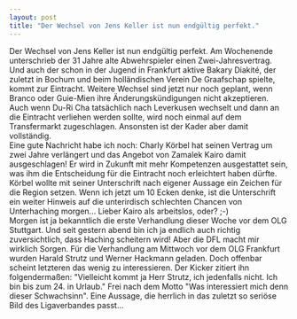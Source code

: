 ```yaml
---
layout: post
title: "Der Wechsel von Jens Keller ist nun endgültig perfekt."
---
```


Der Wechsel von Jens Keller ist nun endgültig perfekt. Am Wochenende unterschrieb der 31 Jahre alte Abwehrspieler einen Zwei-Jahresvertrag. Und auch der schon in der Jugend in Frankfurt aktive Bakary Diakité, der zuletzt in Bochum und beim holländischen Verein De Graafschap spielte, kommt zur Eintracht. Weitere Wechsel sind jetzt nur noch geplant, wenn Branco oder Guie-Mien ihre Änderungskündigungen nicht akzeptieren. Auch wenn Du-Ri Cha tatsächlich nach Leverkusen wechselt und dann an die Eintracht verliehen werden sollte, wird noch einmal auf dem Transfermarkt zugeschlagen. Ansonsten ist der Kader aber damit vollständig.  
Eine gute Nachricht habe ich noch: Charly Körbel hat seinen Vertrag um zwei Jahre verlängert und das Angebot von Zamalek Kairo damit ausgeschlagen! Er wird in Zukunft mit mehr Kompetenzen ausgestattet sein, was ihm die Entscheidung für die Eintracht noch erleichtert haben dürfte. Körbel wollte mit seiner Unterschrift nach eigener Aussage ein Zeichen für die Region setzen. Wenn ich jetzt um 10 Ecken denke, ist die Unterschrift ein weiter Hinweis auf die unterirdisch schlechten Chancen von Unterhaching morgen... Lieber Kairo als arbeitslos, oder? ;-)  
Morgen ist ja bekanntlich die erste Verhandlung dieser Woche vor dem OLG Stuttgart. Und seit gestern abend bin ich ja endlich auch richtig zuversichtlich, dass Haching scheitern wird! Aber die DFL macht mir wirklich Sorgen. Für die Verhandlung am Mittwoch vor dem OLG Frankfurt wurden Harald Strutz und Werner Hackmann geladen. Doch offenbar scheint letzteren das wenig zu interessieren. Der Kicker zitiert ihn folgendermaßen: "Vielleicht kommt ja Herr Strutz, ich jedenfalls nicht. Ich bin bis zum 24. in Urlaub." Frei nach dem Motto "Was interessiert mich denn dieser Schwachsinn". Eine Aussage, die herrlich in das zuletzt so seriöse Bild des Ligaverbandes passt...
